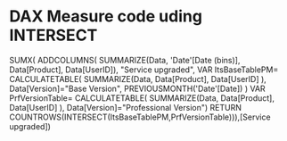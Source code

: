 # DAX Measure code uding INTERSECT
SUMX(
    ADDCOLUMNS(
    SUMMARIZE(Data,
    'Date'[Date (bins)],
    Data[Product],
    Data[UserID]),
    "Service upgraded",
        VAR ItsBaseTablePM=
            CALCULATETABLE(
                SUMMARIZE(Data,
                    Data[Product],
                    Data[UserID]
        ),
        Data[Version]="Base Version",
        PREVIOUSMONTH('Date'[Date])
)
VAR PrfVersionTable=
    CALCULATETABLE(
        SUMMARIZE(Data,
            Data[Product],
            Data[UserID]
        ),
        Data[Version]="Professional Version")
RETURN
   COUNTROWS(INTERSECT(ItsBaseTablePM,PrfVersionTable))),[Service upgraded])
